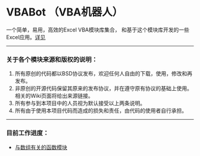 # VBABot （VBA机器人） 

一个简单，易用，高效的Excel VBA模块库集合， 和基于这个模块库开发的一些Excel应用。[详见](https://github.com/FreeTeam/VBABot/wiki/%E5%85%B3%E4%BA%8E-Excel-VBABot)

------------------
### 关于各个模块来源和版权的说明：
1. 所有原创的代码都以BSD协议发布，欢迎任何人自由的下载，使用，修改和再发布。
2. 非原创的开源代码保留其原来的发布协议，并在遵守原有协议的基础上使用。相关的Wiki页面将给出来源链接。
3. 所有参与到本项目中的人员视为默认接受以上两条说明。
4. 所有由于使用本项目代码而造成的损失和责任，由代码的使用者自行承担。

------------------
### 目前工作进度：
+ [与数组有关的函数模块](https://github.com/FreeTeam/VBABot/wiki/VBA-%E4%B8%AD%E7%9A%84%E6%95%B0%E7%BB%84)
